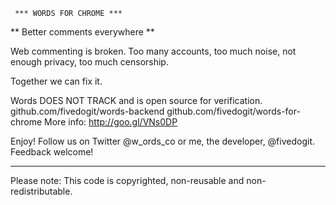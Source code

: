      *** WORDS FOR CHROME ***
** Better comments everywhere **

Web commenting is broken. Too many accounts, too much noise, not enough privacy, too much censorship. 

Together we can fix it. 

Words DOES NOT TRACK and is open source for verification. 
  github.com/fivedogit/words-backend
  github.com/fivedogit/words-for-chrome
More info: 
  http://goo.gl/VNs0DP

Enjoy! Follow us on Twitter @w_ords_co or me, the developer, @fivedogit. Feedback welcome!

---------------

Please note: This code is copyrighted, non-reusable and non-redistributable.